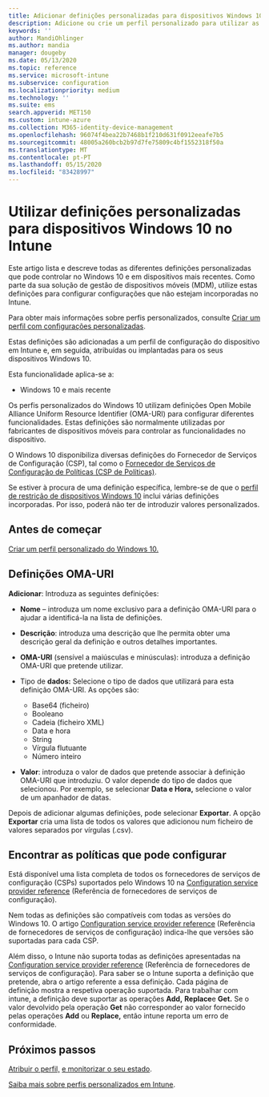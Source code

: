 ```yaml
---
title: Adicionar definições personalizadas para dispositivos Windows 10 no Microsoft Intune – Azure | Microsoft Docs
description: Adicione ou crie um perfil personalizado para utilizar as definições OMA-URI para dispositivos com o Windows 10 no Microsoft Intune. Utilize um perfil personalizado para adicionar definições personalizadas.
keywords: ''
author: MandiOhlinger
ms.author: mandia
manager: dougeby
ms.date: 05/13/2020
ms.topic: reference
ms.service: microsoft-intune
ms.subservice: configuration
ms.localizationpriority: medium
ms.technology: ''
ms.suite: ems
search.appverid: MET150
ms.custom: intune-azure
ms.collection: M365-identity-device-management
ms.openlocfilehash: 96074f4bea22b7468b1f210d631f0912eeafe7b5
ms.sourcegitcommit: 48005a260bcb2b97d7fe75809c4bf1552318f50a
ms.translationtype: MT
ms.contentlocale: pt-PT
ms.lasthandoff: 05/15/2020
ms.locfileid: "83428997"
---
```

# <a name="use-custom-settings-for-windows-10-devices-in-intune"></a>Utilizar definições personalizadas para dispositivos Windows 10 no Intune

Este artigo lista e descreve todas as diferentes definições personalizadas que pode controlar no Windows 10 e em dispositivos mais recentes. Como parte da sua solução de gestão de dispositivos móveis (MDM), utilize estas definições para configurar configurações que não estejam incorporadas no Intune.

Para obter mais informações sobre perfis personalizados, consulte [Criar um perfil com configurações personalizadas](custom-settings-configure.md).

Estas definições são adicionadas a um perfil de configuração do dispositivo em Intune e, em seguida, atribuídas ou implantadas para os seus dispositivos Windows 10.

Esta funcionalidade aplica-se a:

- Windows 10 e mais recente

Os perfis personalizados do Windows 10 utilizam definições Open Mobile Alliance Uniform Resource Identifier (OMA-URI) para configurar diferentes funcionalidades. Estas definições são normalmente utilizadas por fabricantes de dispositivos móveis para controlar as funcionalidades no dispositivo.

O Windows 10 disponibiliza diversas definições do Fornecedor de Serviços de Configuração (CSP), tal como o [Fornecedor de Serviços de Configuração de Políticas (CSP de Políticas)](https://technet.microsoft.com/itpro/windows/manage/how-it-pros-can-use-configuration-service-providers).

Se estiver à procura de uma definição específica, lembre-se de que o [perfil de restrição de dispositivos Windows 10](device-restrictions-windows-10.md) inclui várias definições incorporadas. Por isso, poderá não ter de introduzir valores personalizados.

## <a name="before-you-begin"></a>Antes de começar

[Criar um perfil personalizado do Windows 10.](custom-settings-configure.md#create-the-profile)

## <a name="oma-uri-settings"></a>Definições OMA-URI

**Adicionar**: Introduza as seguintes definições:

- **Nome** – introduza um nome exclusivo para a definição OMA-URI para o ajudar a identificá-la na lista de definições.
- **Descrição**: introduza uma descrição que lhe permita obter uma descrição geral da definição e outros detalhes importantes.
- **OMA-URI** (sensível a maiúsculas e minúsculas): introduza a definição OMA-URI que pretende utilizar.
- Tipo de **dados:** Selecione o tipo de dados que utilizará para esta definição OMA-URI. As opções são:

  - Base64 (ficheiro)
  - Booleano
  - Cadeia (ficheiro XML)
  - Data e hora
  - String
  - Vírgula flutuante
  - Número inteiro

- **Valor**: introduza o valor de dados que pretende associar à definição OMA-URI que introduziu. O valor depende do tipo de dados que selecionou. Por exemplo, se selecionar **Data e Hora,** selecione o valor de um apanhador de datas.

Depois de adicionar algumas definições, pode selecionar **Exportar**. A opção **Exportar** cria uma lista de todos os valores que adicionou num ficheiro de valores separados por vírgulas (.csv).

## <a name="find-the-policies-you-can-configure"></a>Encontrar as políticas que pode configurar

Está disponível uma lista completa de todos os fornecedores de serviços de configuração (CSPs) suportados pelo Windows 10 na [Configuration service provider reference](https://msdn.microsoft.com/windows/hardware/commercialize/customize/mdm/configuration-service-provider-reference) (Referência de fornecedores de serviços de configuração).

Nem todas as definições são compatíveis com todas as versões do Windows 10. O artigo [Configuration service provider reference](https://msdn.microsoft.com/windows/hardware/commercialize/customize/mdm/configuration-service-provider-reference) (Referência de fornecedores de serviços de configuração) indica-lhe que versões são suportadas para cada CSP.

Além disso, o Intune não suporta todas as definições apresentadas na [Configuration service provider reference](https://msdn.microsoft.com/windows/hardware/commercialize/customize/mdm/configuration-service-provider-reference) (Referência de fornecedores de serviços de configuração). Para saber se o Intune suporta a definição que pretende, abra o artigo referente a essa definição. Cada página de definição mostra a respetiva operação suportada. Para trabalhar com intune, a definição deve suportar as operações **Add,** **Replace**e **Get.** Se o valor devolvido pela operação **Get** não corresponder ao valor fornecido pelas operações **Add** ou **Replace,** então intune reporta um erro de conformidade.

## <a name="next-steps"></a>Próximos passos

[Atribuir o perfil,](device-profile-assign.md) [e monitorizar o seu estado](device-profile-monitor.md).

[Saiba mais sobre perfis personalizados em Intune](custom-settings-configure.md).
